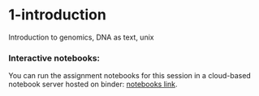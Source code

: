 # 1-introduction
Introduction to genomics, DNA as text, unix

### Interactive notebooks:
You can run the assignment notebooks for this session in a cloud-based 
notebook server hosted on binder: [notebooks link](https://mybinder.org/v2/gh/genomics-course/1-introduction/master?filepath=notebooks). 

